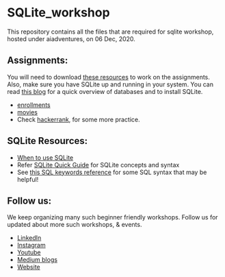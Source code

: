 # SQLite_workshop
This repository contains all the files that are required for sqlite workshop, hosted under aiadventures, on 06 Dec, 2020.

## Assignments:
You will need to download [these resources](https://drive.google.com/drive/folders/1iL7DpsceRNsHEsxSHVHGqul5Of4Bznaf?usp=sharing) to work on the assignments. Also, make sure you have SQLite up and running in your system. You can read [this blog](https://sanjaysodha2607.medium.com/databases-and-quick-overview-of-sqlite-5b7d4f8f6174) for a quick overview of databases and to install SQLite. 
  - [enrollments](enrollments.md)
  - [movies](movies.md)
  - Check [hackerrank](https://www.hackerrank.com/domains/sql), for some more practice.

## SQLite Resources:
- [When to use SQLite](https://www.sqlite.org/whentouse.html)
- Refer [SQLite Quick Guide](https://www.tutorialspoint.com/sqlite/sqlite_quick_guide.htm) for SQLite concepts and syntax
- See [this SQL keywords reference](https://www.w3schools.com/sql/sql_ref_keywords.asp) for some SQL syntax that may be helpful!

## Follow us:
We keep organizing many such beginner friendly workshops. Follow us for updated about more such workshops, & events.
- [LinkedIn](https://www.linkedin.com/company/aiadventures)
- [Instagram](https://www.instagram.com/aiadventures.pune/)
- [Youtube](https://www.youtube.com/channel/UCPZqWUIXZAs926TBRclhUGw)
- [Medium blogs](https://medium.com/aiadventures)
- [Website](https://www.aiadventures.in/)
